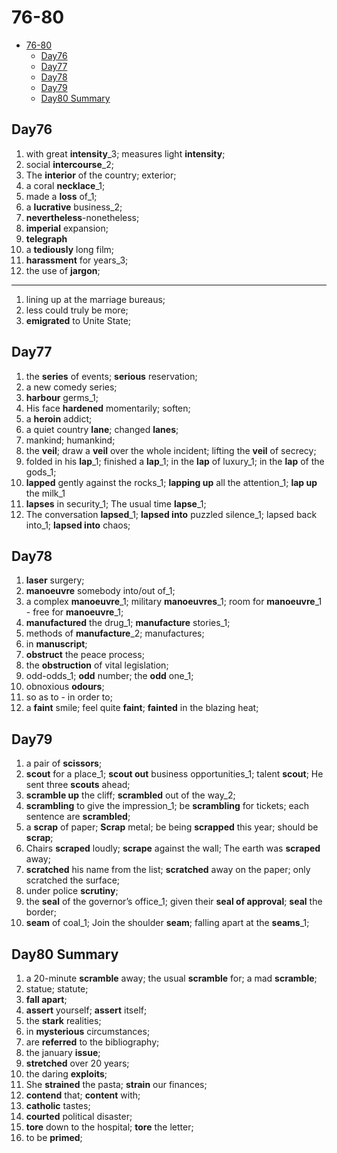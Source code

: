 # 76-80

- [76-80](#76-80)
  - [Day76](#day76)
  - [Day77](#day77)
  - [Day78](#day78)
  - [Day79](#day79)
  - [Day80 Summary](#day80-summary)

## Day76

1. with great **intensity**_3; measures light **intensity**;
2. social **intercourse**_2;
3. The **interior** of the country; exterior;
4. a coral **necklace**_1;
5. made a **loss** of_1;
6. a **lucrative** business_2;
7. **nevertheless**-nonetheless;
8. **imperial** expansion;
9. **telegraph**
10. a **tediously** long film;
11. **harassment** for years_3;
12. the use of **jargon**;

---

1. lining up at the marriage bureaus;
2. less could truly be more;
3. **emigrated** to Unite State;

## Day77

1. the **series** of events; **serious** reservation;
2. a new comedy series;
3. **harbour** germs_1;
4. His face **hardened** momentarily; soften;
5. a **heroin** addict;
6. a quiet country **lane**; changed **lanes**;
7. mankind; humankind;
8. the **veil**; draw a **veil** over the whole incident; lifting the **veil** of secrecy;
9. folded in his **lap**_1; finished a **lap**_1; in the **lap** of luxury_1;  in the **lap** of the gods_1;
10. **lapped** gently against the rocks_1; **lapping up** all the attention_1; **lap up** the milk_1
11. **lapses** in security_1; The usual time **lapse**_1;
12. The conversation **lapsed**_1; **lapsed into** puzzled silence_1; lapsed back into_1; **lapsed into** chaos;

## Day78

1. **laser** surgery;
2. **manoeuvre** somebody into/out of_1;
3. a complex **manoeuvre**_1;  military **manoeuvres**_1;  room for **manoeuvre**_1 - free for **manoeuvre**_1;
4. **manufactured** the drug_1; **manufacture** stories_1;
5. methods of **manufacture**_2; manufactures;
6. in **manuscript**;
7. **obstruct** the peace process;
8. the **obstruction** of vital legislation;
9. odd-odds_1; **odd** number; the **odd** one_1;
10. obnoxious **odours**;
11. so as to - in order to;
12. a **faint** smile; feel quite **faint**; **fainted** in the blazing heat;

## Day79

1. a pair of **scissors**;
2. **scout** for a place_1; **scout out** business opportunities_1; talent **scout**; He sent three **scouts** ahead;
3. **scramble up** the cliff; **scrambled** out of the way_2;
4. **scrambling** to give the impression_1;  be **scrambling** for tickets;  each sentence are **scrambled**;
5. a **scrap** of paper; **Scrap** metal; be being **scrapped** this year; should be **scrap**;
6. Chairs **scraped** loudly; **scrape** against the wall; The earth was **scraped** away;
7. **scratched** his name from the list; **scratched** away on the paper; only scratched the surface;
8. under police **scrutiny**;
9. the **seal** of the governor’s office_1; given their **seal of approval**; **seal** the border;
10. **seam** of coal_1; Join the shoulder **seam**; falling apart at the **seams**_1;

## Day80 Summary

1. a 20-minute **scramble** away; the usual **scramble** for; a mad **scramble**;
2. statue; statute;
3. **fall apart**;
4. **assert** yourself; **assert** itself;
5. the **stark** realities;
6. in **mysterious** circumstances;
7. are **referred** to the bibliography;
8. the january **issue**;
9. **stretched** over 20 years;
10. the daring **exploits**;
11. She **strained** the pasta; **strain** our finances;
12. **contend** that; **content** with;
13. **catholic** tastes;
14. **courted** political disaster;
15. **tore** down to the hospital; **tore** the letter;
16. to be **primed**;
